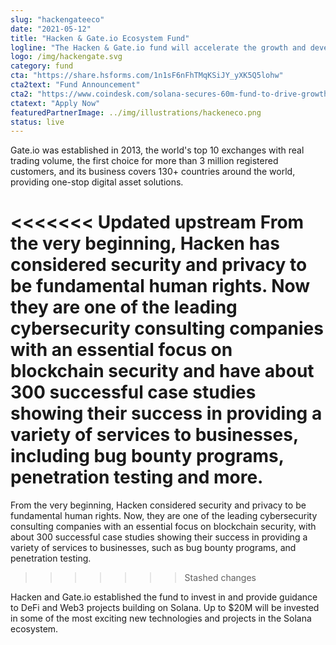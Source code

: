 ```yaml
---
slug: "hackengateeco"
date: "2021-05-12"
title: "Hacken & Gate.io Ecosystem Fund"
logline: "The Hacken & Gate.io fund will accelerate the growth and development of high quality projects in the Solana Ecosystem in Eastern Europe. Specifically Russia, Ukraine, and Belarus."
logo: /img/hackengate.svg
category: fund
cta: "https://share.hsforms.com/1n1sF6nFhTMqKSiJY_yXK5Q5lohw"
cta2text: "Fund Announcement"
cta2: "https://www.coindesk.com/solana-secures-60m-fund-to-drive-growth-in-emerging-markets"
ctatext: "Apply Now"
featuredPartnerImage: ../img/illustrations/hackeneco.png
status: live
---
```


Gate.io was established in 2013, the world's top 10 exchanges with real trading volume, the first choice for more than 3 million registered customers, and its business covers 130+ countries around the world, providing one-stop digital asset solutions.

<<<<<<< Updated upstream
From the very beginning, Hacken has considered security and privacy to be fundamental human rights. Now they are one of the leading cybersecurity consulting companies with an essential focus on blockchain security and have about 300 successful case studies showing their success in providing a variety of services to businesses, including bug bounty programs, penetration testing and more.
=======
From the very beginning, Hacken considered security and privacy to be fundamental human rights. Now, they are one of the leading cybersecurity consulting companies with an essential focus on blockchain security, with about 300 successful case studies showing their success in providing a variety of services to businesses, such as bug bounty programs, and penetration testing.
>>>>>>> Stashed changes

Hacken and Gate.io established the fund to invest in and provide guidance to DeFi and Web3 projects building on Solana. Up to $20M will be invested in some of the most exciting new technologies and projects in the Solana ecosystem.
